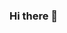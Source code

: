 ### Hi there 👋

<!--
**idowuojeyemi/idowuojeyemi** is a ✨ _special_ ✨ repository because its `README.md` (this file) appears on your GitHub profile.

Here are some ideas to get you started:

- 🔭 I’m currently working on my coding skills
- 🌱 I’m currently learning Front-end Developer
- 👯 I’m looking to collaborate on front-end projects
- 🤔 I’m looking for help with my skills as a web developer
- 💬 Ask me about politics, Technology and Relationship
- 📫 How to reach me: ojeyemiidowu@gmail.com
- 😄 Nickname: Id Noble
- ⚡ Fun fact: I love talking and sleeping
-->
